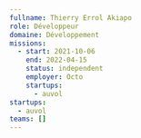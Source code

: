```yaml
---
fullname: Thierry Errol Akiapo
role: Développeur
domaine: Développement
missions:
  - start: 2021-10-06
    end: 2022-04-15
    status: independent
    employer: Octo
    startups:
      - auvol
startups:
  - auvol
teams: []
---
```

